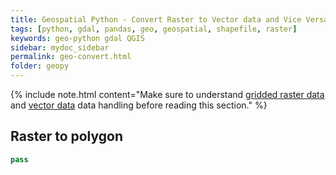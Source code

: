 ```yaml
---
title: Geospatial Python - Convert Raster to Vector data and Vice Versa
tags: [python, gdal, pandas, geo, geospatial, shapefile, raster]
keywords: geo-python gdal QGIS
sidebar: mydoc_sidebar
permalink: geo-convert.html
folder: geopy
---
```




{% include note.html content="Make sure to understand [gridded raster data](geo-raster.html) and [vector data](geo-shp.html) data handling before reading this section." %}

## Raster to polygon



```python
pass
```
